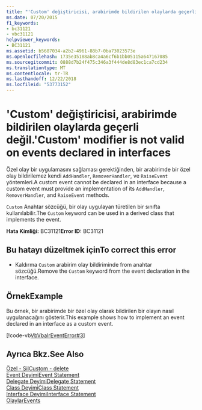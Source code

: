 ```yaml
---
title: "'Custom' değiştiricisi, arabirimde bildirilen olaylarda geçerli değil."
ms.date: 07/20/2015
f1_keywords:
- bc31121
- vbc31121
helpviewer_keywords:
- BC31121
ms.assetid: b5687034-a2b2-4961-88b7-0ba73023573e
ms.openlocfilehash: 1735e35188ab8ca4a6cf6b1bb05115a647167085
ms.sourcegitcommit: 0888d7b24f475c346a3f444de8d83ec1ca7cd234
ms.translationtype: MT
ms.contentlocale: tr-TR
ms.lasthandoff: 12/22/2018
ms.locfileid: "53773152"
---
```

# <a name="custom-modifier-is-not-valid-on-events-declared-in-interfaces"></a><span data-ttu-id="94758-102">'Custom' değiştiricisi, arabirimde bildirilen olaylarda geçerli değil.</span><span class="sxs-lookup"><span data-stu-id="94758-102">'Custom' modifier is not valid on events declared in interfaces</span></span>
<span data-ttu-id="94758-103">Özel olay bir uygulamasını sağlaması gerektiğinden, bir arabirimde bir özel olay bildirilemez kendi `AddHandler`, `RemoverHandler`, ve `RaiseEvent` yöntemleri.</span><span class="sxs-lookup"><span data-stu-id="94758-103">A custom event cannot be declared in an interface because a custom event must provide an implementation of its `AddHandler`, `RemoverHandler`, and `RaiseEvent` methods.</span></span>  
  
 <span data-ttu-id="94758-104">`Custom` Anahtar sözcüğü, bir olay uygulayan türetilen bir sınıfta kullanılabilir.</span><span class="sxs-lookup"><span data-stu-id="94758-104">The `Custom` keyword can be used in a derived class that implements the event.</span></span>  
  
 <span data-ttu-id="94758-105">**Hata Kimliği:** BC31121</span><span class="sxs-lookup"><span data-stu-id="94758-105">**Error ID:** BC31121</span></span>  
  
## <a name="to-correct-this-error"></a><span data-ttu-id="94758-106">Bu hatayı düzeltmek için</span><span class="sxs-lookup"><span data-stu-id="94758-106">To correct this error</span></span>  
  
-   <span data-ttu-id="94758-107">Kaldırma `Custom` arabirim olay bildiriminde from anahtar sözcüğü.</span><span class="sxs-lookup"><span data-stu-id="94758-107">Remove the `Custom` keyword from the event declaration in the interface.</span></span>  
  
## <a name="example"></a><span data-ttu-id="94758-108">Örnek</span><span class="sxs-lookup"><span data-stu-id="94758-108">Example</span></span>  
 <span data-ttu-id="94758-109">Bu örnek, bir arabirimde bir özel olay olarak bildirilen bir olayın nasıl uygulanacağını gösterir.</span><span class="sxs-lookup"><span data-stu-id="94758-109">This example shows how to implement an event declared in an interface as a custom event.</span></span>  
  
 [!code-vb[VbVbalrEventError#3](../../visual-basic/language-reference/error-messages/codesnippet/VisualBasic/bc31121_1.vb)]  
  
## <a name="see-also"></a><span data-ttu-id="94758-110">Ayrıca Bkz.</span><span class="sxs-lookup"><span data-stu-id="94758-110">See Also</span></span>  
 [<span data-ttu-id="94758-111">Özel - Sil</span><span class="sxs-lookup"><span data-stu-id="94758-111">Custom - delete</span></span>](https://msdn.microsoft.com/library/dc62be07-c896-4866-a533-982a661d143f)  
 [<span data-ttu-id="94758-112">Event Deyimi</span><span class="sxs-lookup"><span data-stu-id="94758-112">Event Statement</span></span>](../../visual-basic/language-reference/statements/event-statement.md)  
 [<span data-ttu-id="94758-113">Delegate Deyimi</span><span class="sxs-lookup"><span data-stu-id="94758-113">Delegate Statement</span></span>](../../visual-basic/language-reference/statements/delegate-statement.md)  
 [<span data-ttu-id="94758-114">Class Deyimi</span><span class="sxs-lookup"><span data-stu-id="94758-114">Class Statement</span></span>](../../visual-basic/language-reference/statements/class-statement.md)  
 [<span data-ttu-id="94758-115">Interface Deyimi</span><span class="sxs-lookup"><span data-stu-id="94758-115">Interface Statement</span></span>](../../visual-basic/language-reference/statements/interface-statement.md)  
 [<span data-ttu-id="94758-116">Olaylar</span><span class="sxs-lookup"><span data-stu-id="94758-116">Events</span></span>](../../visual-basic/programming-guide/language-features/events/index.md)
